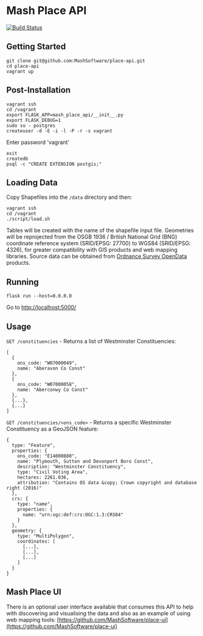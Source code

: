 # Mash Place API
[![Build Status](https://travis-ci.org/MashSoftware/place-api.svg?branch=develop)](https://travis-ci.org/MashSoftware/place-api)

## Getting Started

```
git clone git@github.com:MashSoftware/place-api.git
cd place-api
vagrant up
```

## Post-Installation

```
vagrant ssh
cd /vagrant
export FLASK_APP=mash_place_api/__init__.py
export FLASK_DEBUG=1
sudo su - postgres
createuser -d -E -i -l -P -r -s vagrant
```

Enter password 'vagrant'

```
exit
createdb
psql -c "CREATE EXTENSION postgis;"
```

## Loading Data

Copy Shapefiles into the `/data` directory and then:

```
vagrant ssh
cd /vagrant
./script/load.sh
```

Tables will be created with the name of the shapefile input file. Geometries will be reprojected from the OSGB 1936 / British National Grid (BNG) coordinate reference system (SRID/EPSG: 27700) to WGS84 (SRID/EPSG: 4326), for greater compatibility with GIS products and web mapping libraries. Source data can be obtained from [Ordnance Survey OpenData](https://www.ordnancesurvey.co.uk/business-and-government/products/opendata-products-grid.html) products.

## Running

```
flask run --host=0.0.0.0
```
Go to [http://localhost:5000/](http://localhost:5000/)

## Usage

`GET /constituencies` - Returns a list of Westminster Constituencies:

```
[
  {
    ons_code: "W07000049",
    name: "Aberavon Co Const"
  },
  {
    ons_code: "W07000058",
    name: "Aberconwy Co Const"
  },
  {...},
  {...}
]
```

`GET /constituencies/<ons_code>` - Returns a specific Westminster Constituency as a GeoJSON feature:

```
{
  type: "Feature",
  properties: {
    ons_code: "E14000880",
    name: "Plymouth, Sutton and Devonport Boro Const",
    description: "Westminster Constituency",
    type: "Civil Voting Area",
    hectares: 2261.036,
    attribution: "Contains OS data &copy; Crown copyright and database right (2016)"
  },
  crs: {
    type: "name",
    properties: {
      name: "urn:ogc:def:crs:OGC:1.3:CRS84"
    }
  },
  geometry: {
    type: "MultiPolygon",
    coordinates: [
      [...],
      [...],
      [...]
    ]
  }
}
```

## Mash Place UI
There is an optional user interface available that consumes this API to help with discovering and visualising the data and also as an example of using web mapping tools: [https://github.com/MashSoftware/place-ui](https://github.com/MashSoftware/place-ui)
